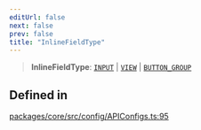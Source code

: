 ```yaml
---
editUrl: false
next: false
prev: false
title: "InlineFieldType"
---
```


> **InlineFieldType**: [`INPUT`](/obsidian-meta-bind-plugin-docs/api/enumerations/fieldtype/#input) \| [`VIEW`](/obsidian-meta-bind-plugin-docs/api/enumerations/fieldtype/#view) \| [`BUTTON_GROUP`](/obsidian-meta-bind-plugin-docs/api/enumerations/fieldtype/#button_group)

## Defined in

[packages/core/src/config/APIConfigs.ts:95](https://github.com/mProjectsCode/obsidian-meta-bind-plugin/blob/f6219a613aed1d40ff7f62bc1faab53d3dd969bb/packages/core/src/config/APIConfigs.ts#L95)
